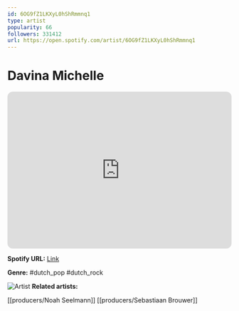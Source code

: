```yaml
---
id: 6OG9fZ1LKXyL0hShRmmnq1
type: artist
popularity: 66
followers: 331412
url: https://open.spotify.com/artist/6OG9fZ1LKXyL0hShRmmnq1
---
```

# Davina Michelle

<iframe style="border-radius:12px" src="https://open.spotify.com/embed/artist/6OG9fZ1LKXyL0hShRmmnq1" width="100%" height="352" frameBorder="0" allowfullscreen="" allow="autoplay; clipboard-write; encrypted-media; fullscreen; picture-in-picture" loading="lazy"></iframe>

**Spotify URL:** [Link](https://open.spotify.com/artist/6OG9fZ1LKXyL0hShRmmnq1)

**Genre:**  #dutch_pop #dutch_rock

![Artist](https://i.scdn.co/image/ab6761610000e5eb7d779667a6889c3df14317bd)
**Related artists:**

[[producers/Noah Seelmann]]
[[producers/Sebastiaan Brouwer]]
